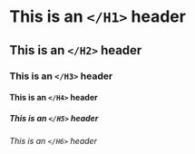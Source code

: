 # This is an `</H1>` header
## This is an `</H2>` header
### This is an `</H3>` header
#### This is an `</H4>` header
##### This is an `</H5>` header
###### This is an `</H6>` header
